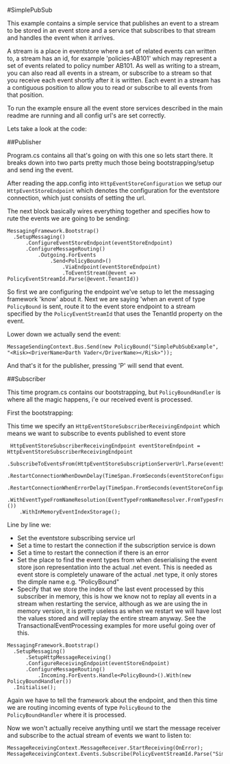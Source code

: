 
#SimplePubSub

This example contains a simple service that publishes an event to a stream to be stored in an event store and a service that subscribes to that stream and handles the event when it arrives. 

A stream is a place in eventstore where a set of related events can written to, a stream has an id, for example 'policies-AB101' which may represent a set of events related to policy number AB101. As well as writing to a stream, you can also read all events in a stream, or subscribe to a stream so that you receive each event shortly after it is written. Each event in a stream has a contiguous position to allow you to read or subscribe to all events from that position. 

To run the example ensure all the event store services described in the main readme are running and all config url's are set correctly. 

Lets take a look at the code:

##Publisher

Program.cs contains all that's going on with this one so lets start there. It breaks down into two parts pretty much those being bootstrapping/setup and send ing the event.

After reading the app.config into `HttpEventStoreConfiguration` we setup our `HttpEventStoreEndpoint` which denotes the configuration for the eventstore connection, which just consists of setting the url.

The next block basically wires everything together and specifies how to rute the events we are going to be sending:

```
MessagingFramework.Bootstrap()
  .SetupMessaging()
      .ConfigureEventStoreEndpoint(eventStoreEndpoint)
      .ConfigureMessageRouting()
          .Outgoing.ForEvents
              .Send<PolicyBound>()
                  .ViaEndpoint(eventStoreEndpoint)
                  .ToEventStream(@event => PolicyEventStreamId.Parse(@event.TenantId))
```

So first we are configuring the endpoint we've setup to let the messaging framework 'know' about it. Next we are saying 'when an event of type `PolicyBound` is sent, route it to the event store endpoint to a stream specified by the `PolicyEventStreamId` that uses the TenantId property on the event.

Lower down we actually send the event:

```
MessageSendingContext.Bus.Send(new PolicyBound("SimplePubSubExample", "<Risk><DriverName>Darth Vader</DriverName></Risk>"));
```

And that's it for the publisher, pressing 'P' will send that event.


##Subscriber

This time program.cs contains our bootstrapping, but `PolicyBoundHandler` is where all the magic happens, i'e our received event is processed.

First the bootstrapping:

This time we specify an `HttpEventStoreSubscriberReceivingEndpoint` which means we want to subscribe to events published to event store

```
 HttpEventStoreSubscriberReceivingEndpoint eventStoreEndpoint = HttpEventStoreSubscriberReceivingEndpoint
    .SubscribeToEventsFrom(HttpEventStoreSubscriptionServerUrl.Parse(eventStoreConfiguration.Url))
    .RestartConnectionWhenDownDelay(TimeSpan.FromSeconds(eventStoreConfiguration.ConnectionDownRestartDelayInSeconds))
    .RestartConnectionWhenErrorDelay(TimeSpan.FromSeconds(eventStoreConfiguration.ErrorRestartDelayInSeconds))
    .WithEventTypeFromNameResolution(EventTypeFromNameResolver.FromTypesFromAssemblyContaining<PolicyBound>())
    .WithInMemoryEventIndexStorage();
```

Line by line we:
 - Set the eventstore subscribing service url
 - Set a time to restart the connection if the subscription service is down
 - Set a time to restart the connection if there is an error
 - Set the place to find the event types from when deserialising the event store json representation into the actual .net event. This is needed as event store is completely unaware of the actual .net type, it only stores the dimple name e.g. "PolicyBound"
 - Specify that we store the index of the last event processed by this subscriber in memory, this is how we know not to replay all events in a stream when restarting the service, although as we are using the in memory version, it is pretty useless as when we restart we will have lost the values stored and will replay the entire stream anyway. See the TransactionalEventProcessing examples for more useful going over of this.
 
```
MessagingFramework.Bootstrap()
  .SetupMessaging()
      .SetupHttpMessageReceiving()
      .ConfigureReceivingEndpoint(eventStoreEndpoint)
      .ConfigureMessageRouting()
          .Incoming.ForEvents.Handle<PolicyBound>().With(new PolicyBoundHandler())
  .Initialise();
```

Again we have to tell the framework about the endpoint, and then this time we are routing incoming events of type `PolicyBound` to the `PolicyBoundHandler` where it is processed.

Now we won't actually receive anything until we start the message receiver and subscribe to the actual stream of events we want to listen to:

```
MessageReceivingContext.MessageReceiver.StartReceiving(OnError);
MessageReceivingContext.Events.Subscribe(PolicyEventStreamId.Parse("SimplePubSubExample"));
```



